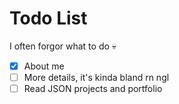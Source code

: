 # Todo List
I often forgor what to do 💀

- [X] About me 
- [ ] More details, it's kinda bland rn ngl
- [ ] Read JSON projects and portfolio
